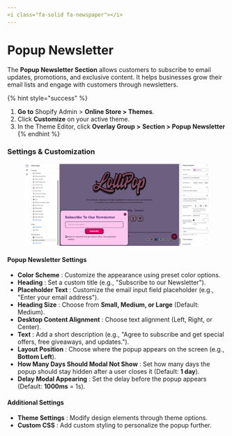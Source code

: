 ```yaml
---
<i class="fa-solid fa-newspaper"></i>
---
```


# Popup Newsletter

The **Popup Newsletter Section** allows customers to subscribe to email updates, promotions, and exclusive content. It helps businesses grow their email lists and engage with customers through newsletters.

{% hint style="success" %}
1. **Go to** Shopify Admin > **Online Store > Themes**.
2. Click **Customize** on your active theme.
3. In the Theme Editor, click **Overlay Group >** **Section > Popup Newsletter**&#x20;
{% endhint %}

### **Settings & Customization**

<figure><img src="../.gitbook/assets/newsss.png" alt=""><figcaption></figcaption></figure>

#### **Popup Newsletter Settings**

* **Color Scheme** : Customize the appearance using preset color options.
* **Heading** : Set a custom title (e.g., "Subscribe to our Newsletter").
* **Placeholder Text** : Customize the email input field placeholder (e.g., "Enter your email address").
* **Heading Size** : Choose from **Small, Medium, or Large** (Default: Medium).
* **Desktop Content Alignment** : Choose text alignment (Left, Right, or Center).
* **Text** : Add a short description (e.g., "Agree to subscribe and get special offers, free giveaways, and updates.").
* **Layout Position** : Choose where the popup appears on the screen (e.g., **Bottom Left**).
* **How Many Days Should Modal Not Show** : Set how many days the popup should stay hidden after a user closes it (Default: **1 day**).
* **Delay Modal Appearing** : Set the delay before the popup appears (Default: **1000ms** = 1s).

#### **Additional Settings**

* **Theme Settings** : Modify design elements through theme options.
* **Custom CSS** : Add custom styling to personalize the popup further.
